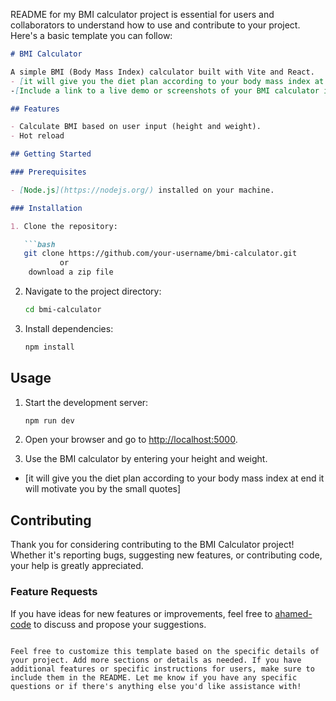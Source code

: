   README for my BMI calculator project is essential for users and collaborators to understand how to use and contribute to your project. Here's a basic template you can follow:

```markdown
# BMI Calculator

A simple BMI (Body Mass Index) calculator built with Vite and React.
- [it will give you the diet plan according to your body mass index at end it will motivate you by the small quotes]
-[Include a link to a live demo or screenshots of your BMI calculator in action.]

## Features

- Calculate BMI based on user input (height and weight).
- Hot reload

## Getting Started

### Prerequisites

- [Node.js](https://nodejs.org/) installed on your machine.

### Installation

1. Clone the repository:

   ```bash
   git clone https://github.com/your-username/bmi-calculator.git
           or 
    download a zip file 
   ```

2. Navigate to the project directory:

   ```bash
   cd bmi-calculator
   ```

3. Install dependencies:

   ```bash
   npm install
   ```

## Usage

1. Start the development server:

   ```bash
   npm run dev
   ```

2. Open your browser and go to [http://localhost:5000](http://localhost:3000).

3. Use the BMI calculator by entering your height and weight.
- [it will give you the diet plan according to your body mass index at end it will motivate you by the small quotes]

 

 

## Contributing

Thank you for considering contributing to the BMI Calculator project! Whether it's reporting bugs, suggesting new features, or contributing code, your help is greatly appreciated.

 
### Feature Requests

If you have ideas for new features or improvements, feel free to [ahamed-code](https://github.com/ahamed-code/bmi-calculator/issues) to discuss and propose your suggestions.

 

 

 
```

Feel free to customize this template based on the specific details of your project. Add more sections or details as needed. If you have additional features or specific instructions for users, make sure to include them in the README. Let me know if you have any specific questions or if there's anything else you'd like assistance with!
